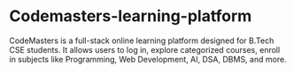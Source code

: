 # Codemasters-learning-platform
CodeMasters is a full-stack online learning platform designed for B.Tech CSE students. It allows users to log in, explore categorized courses, enroll in subjects like Programming, Web Development, AI, DSA, DBMS, and more. 
